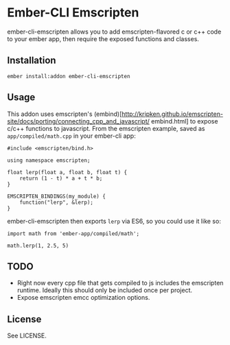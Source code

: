 # Ember-CLI Emscripten

ember-cli-emscripten allows you to add emscripten-flavored c or c++ code to your ember app, then require the exposed functions and classes.

## Installation

`ember install:addon ember-cli-emscripten`

## Usage

This addon uses emscripten's (embind)[http://kripken.github.io/emscripten-site/docs/porting/connecting_cpp_and_javascript/ embind.html] to expose c/c++ functions to javascript.  From the emscripten example, saved as `app/compiled/math.cpp` in your ember-cli app:

```
#include <emscripten/bind.h>

using namespace emscripten;

float lerp(float a, float b, float t) {
    return (1 - t) * a + t * b;
}

EMSCRIPTEN_BINDINGS(my_module) {
    function("lerp", &lerp);
}
```

ember-cli-emscripten then exports `lerp` via ES6, so you could use it like so:

```
import math from 'ember-app/compiled/math';

math.lerp(1, 2.5, 5)
```

## TODO

* Right now every cpp file that gets compiled to js includes the emscripten runtime. Ideally this should only be included once per project.
* Expose emscripten emcc optimization options.

## License

See LICENSE.
